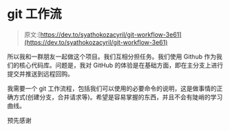 # git 工作流

> 原文:[https://dev.to/syathokozacyril/git-workflow-3e61](https://dev.to/syathokozacyril/git-workflow-3e61)

所以我和一群朋友一起做这个项目。我们互相分担任务。我们使用 Github 作为我们的核心代码库。问题是，我对 GitHub 的体验是在基础方面，即在主分支上进行提交并推送到远程回购。

我需要一个 git 工作流程，包括我们可以使用的必要命令的说明，这是做事情的正确方式(创建分支，合并请求等)。希望是容易掌握的东西，并且不会有陡峭的学习曲线。

预先感谢